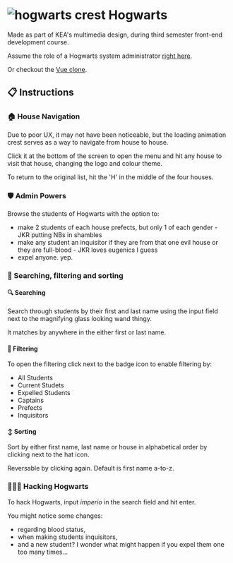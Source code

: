 # ![hogwarts crest](https://github.com/malthesers/hogwarts/blob/main/favicon/favicon-32x32.png) Hogwarts

Made as part of KEA's multimedia design, during third semester front-end development course.

Assume the role of a Hogwarts system administrator [right here](https://malthesers.github.io/hogwarts/).

Or checkout the [Vue clone](https://github.com/malthesers/hogwarts-vue).

## 📋 Instructions

### 🏠 House Navigation

Due to poor UX, it may not have been noticeable, but the loading animation crest serves as a way to navigate from house to house.

Click it at the bottom of the screen to open the menu and hit any house to visit that house, changing the logo and colour theme.

To return to the original list, hit the 'H' in the middle of the four houses.

### 🛡️ Admin Powers

Browse the students of Hogwarts with the option to:
- make 2 students of each house prefects, but only 1 of each gender - JKR putting NBs in shambles
- make any student an inquisitor if they are from that one evil house or they are full-blood - JKR loves eugenics I guess
- expel anyone. yep.

### 👀 Searching, filtering and sorting

#### 🔍 Searching

Search through students by their first and last name using the input field next to the magnifying glass looking wand thingy.

It matches by anywhere in the either first or last name.

#### 📛 Filtering

To open the filtering click next to the badge icon to enable filtering by:
- All Students
- Current Studets
- Expelled Students
- Captains
- Prefects
- Inquisitors

#### ↕️ Sorting

Sort by either first name, last name or house in alphabetical order by clicking next to the hat icon.

Reversable by clicking again. Default is first name a-to-z.

### 👨🏻‍💻 Hacking Hogwarts

To hack Hogwarts, input *imperio* in the search field and hit enter.

You might notice some changes:
- regarding blood status,
- when making students inquisitors,
- and a new student? I wonder what might happen if you expel them one too many times...
